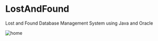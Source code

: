# LostAndFound
Lost and Found Database Management System using Java and Oracle

![home](https://user-images.githubusercontent.com/29948586/55280710-33e9e880-534f-11e9-83bb-605b582ab59a.JPG)
